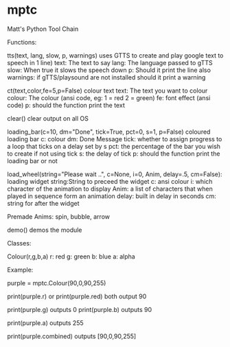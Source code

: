 # mptc

Matt's Python Tool Chain

Functions:

tts(text, lang, slow, p, warnings) uses GTTS to create and play google text to speech in 1 line)
text: The text to say
lang: The language passed to gTTS
slow: When true it slows the speech down
p: Should it print the line also
warnings: if gTTS/playsound are not installed should it print a warning


ct(text,color,fe=5,p=False) colour text
text: The text you want to colour
colour: The colour (ansi code, eg: 1 = red 2 = green)
fe: font effect (ansi code)
p: should the function print the text


clear() clear output on all OS


loading_bar(c=10, dm="Done", tick=True, pct=0, s=1, p=False) coloured loading bar
c: colour
dm: Done Message
tick: whether to assign progress to a loop that ticks on a delay set by s
pct: the percentage of the bar you wish to create if not using tick
s: the delay of tick
p: should the function print the loading bar or not


load_wheel(string="Please wait ..", c=None, i=0, Anim, delay=.5, cm=False): loading widget
string:String to preceed the widget
c: ansi colour
i: which character of the animation to display
Anim: a list of characters that when played in sequence form an animation 
delay: built in delay in seconds
cm: string for after the widget


Premade Anims: spin, bubble, arrow

demo() demos the module

Classes:

Colour(r,g,b,a)
r: red
g: green
b: blue
a: alpha

Example:

purple = mptc.Colour(90,0,90,255)

print(purple.r)
or
print(purple.red)
both output 90

print(purple.g)
outputs 0
print(purple.b)
outputs 90

print(purple.a)
outputs 255

print(purple.combined)
outputs [90,0,90,255]


